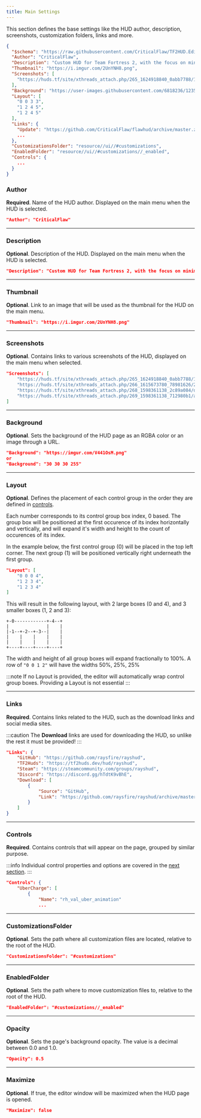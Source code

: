 ```yaml
---
title: Main Settings
---
```


This section defines the base settings like the HUD author, description, screenshots, customization folders, links and more.

```json
{
  "$schema": "https://raw.githubusercontent.com/CriticalFlaw/TF2HUD.Editor/master/src/TF2HUD.Editor/JSON/Schema/schema.json",
  "Author": "CriticalFlaw",
  "Description": "Custom HUD for Team Fortress 2, with the focus on minimalistic design and dark themed colors.",
  "Thumbnail": "https://i.imgur.com/2UnYNH8.png",
  "Screenshots": [
    "https://huds.tf/site/xthreads_attach.php/265_1624918840_0abb7788/12ebcf7249f0af8372f3ab5a0ac8c74f/20210628180837_1.jpg"
  ],
  "Background": "https://user-images.githubusercontent.com/6818236/123523046-34d56600-d68f-11eb-8838-fbf112c45ea7.png",
  "Layout": [
    "0 0 3 3",
    "1 2 4 5",
    "1 2 4 5"
  ],
  "Links": {
    "Update": "https://github.com/CriticalFlaw/flawhud/archive/master.zip",
    ...
  },
  "CustomizationsFolder": "resource//ui//#customizations",
  "EnabledFolder": "resource//ui//#customizations//_enabled",
  "Controls": {
    ...
  }
}
```

### Author

**Required**. Name of the HUD author. Displayed on the main menu when the HUD is selected.

```json
"Author": "CriticalFlaw"
```

---

### Description

**Optional**. Description of the HUD. Displayed on the main menu when the HUD is selected.

```json
"Description": "Custom HUD for Team Fortress 2, with the focus on minimalistic design and dark themed colors."
```

---


### Thumbnail

**Optional**. Link to an image that will be used as the thumbnail for the HUD on the main menu.

```json
"Thumbnail": "https://i.imgur.com/2UnYNH8.png"
```

---

### Screenshots

**Optional**. Contains links to various screenshots of the HUD, displayed on the main menu when selected.

```json
"Screenshots": [
    "https://huds.tf/site/xthreads_attach.php/265_1624918840_0abb7788/12ebcf7249f0af8372f3ab5a0ac8c74f/20210628180837_1.jpg",
    "https://huds.tf/site/xthreads_attach.php/266_1615673780_78981626/2bc3c541513a0c34ee59bf6c763f5529/20210313171549_1.jpg",
    "https://huds.tf/site/xthreads_attach.php/268_1598361138_2c89a084/d42f548731cad1d9703da2df26854ce8/BebP8MR.png",
    "https://huds.tf/site/xthreads_attach.php/269_1598361138_712980b1/a4b1e6feed379517f3cd678a8cbb3db9/gB7GjxF.png"
]
```

---

### Background

**Optional**. Sets the background of the HUD page as an RGBA color or an image through a URL.

```json
"Background": "https://imgur.com/V441OsM.png"
or
"Background": "30 30 30 255"
```

---

### Layout

**Optional**. Defines the placement of each control group in the order they are defined in [controls][docs-controls].

Each number corresponds to its control group box index, 0 based. The group box will be positioned at the first occurence of its index horizontally and vertically, and will expand it's width and height to the count of occurences of its index.

In the example below, the first control group (0) will be placed in the top left corner. The next group (1) will be positioned vertically right underneath the first group.

```json
"Layout": [
	"0 0 0 4",
	"1 2 3 4",
	"1 2 3 4"
]
```

This will result in the following layout, with 2 large boxes (0 and 4), and 3 smaller boxes (1, 2 and 3):

```
+-0------------+-4--+
|              |    |
|-1--+-2--+-3--|    |
|    |    |    |    |
|    |    |    |    |
+----+----+----+----+
```

The width and height of all group boxes will expand fractionally to 100%. A row of `"0 0 1 2"` will have the widths 50%, 25%, 25%

:::note
If no Layout is provided, the editor will automatically wrap control group boxes. Providing a Layout is not essential
:::

---

### Links

**Required**. Contains links related to the HUD, such as the download links and social media sites.

:::caution
The **Download** links are used for downloading the HUD, so unlike the rest it must be provided!
:::

```json
"Links": {
	"GitHub": "https://github.com/raysfire/rayshud",
	"TF2Huds": "https://tf2huds.dev/hud/rayshud",
	"Steam": "https://steamcommunity.com/groups/rayshud",
	"Discord": "https://discord.gg/hTdtK9vBhE",
	"Download": [
		{
			"Source": "GitHub",
			"Link": "https://github.com/raysfire/rayshud/archive/master.zip"
		}
	]
}
```

---

### Controls

**Required**. Contains controls that will appear on the page, grouped by similar purpose.

:::info
Individual control properties and options are covered in the [next section][docs-controls].
:::

```json
"Controls": {
	"UberCharge": [
		{
			"Name": "rh_val_uber_animation"
			...
```

---

### CustomizationsFolder

**Optional**. Sets the path where all customization files are located, relative to the root of the HUD.

```json
"CustomizationsFolder": "#customizations"
```

---

### EnabledFolder

**Optional**. Sets the path where to move customization files to, relative to the root of the HUD.

```json
"EnabledFolder": "#customizations//_enabled"
```

---

### Opacity

**Optional**. Sets the page's background opacity. The value is a decimal between 0.0 and 1.0.

```json
"Opacity": 0.5
```

---

### Maximize

**Optional**. If true, the editor window will be maximized when the HUD page is opened.

```json
"Maximize": false
```

<!-- MARKDOWN LINKS -->
[docs-controls]: http://criticalflaw.ca/TF2HUD.Editor/json/controls/

